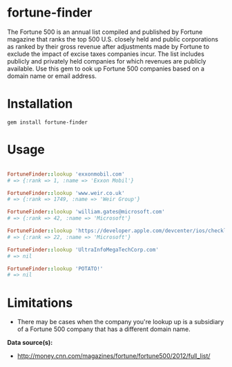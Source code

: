 fortune-finder
==============

The Fortune 500 is an annual list compiled and published by Fortune magazine that ranks the top 500 U.S. closely held and public corporations as ranked by their gross revenue after adjustments made by Fortune to exclude the impact of excise taxes companies incur. The list includes publicly and privately held companies for which revenues are publicly available. Use this gem to ook up Fortune 500 companies based on a domain name or email address.

# Installation

`gem install fortune-finder`

# Usage

```ruby

FortuneFinder::lookup 'exxonmobil.com'
# => {:rank => 1, :name => 'Exxon Mobil'}

FortuneFinder::lookup 'www.weir.co.uk'
# => {:rank => 1749, :name => 'Weir Group'}

FortuneFinder::lookup 'william.gates@microsoft.com'
# => {:rank => 42, :name => 'Microsoft'}

FortuneFinder::lookup 'https://developer.apple.com/devcenter/ios/checklist/'
# => {:rank => 22, :name => 'Microsoft'}

FortuneFinder::lookup 'UltraInfoMegaTechCorp.com'
# => nil

FortuneFinder::lookup 'POTATO!'
# => nil
```

# Limitations

* There may be cases when the company you're lookup up is a subsidiary of a Fortune 500 company that has a different domain name.

**Data source(s):**
* http://money.cnn.com/magazines/fortune/fortune500/2012/full_list/




